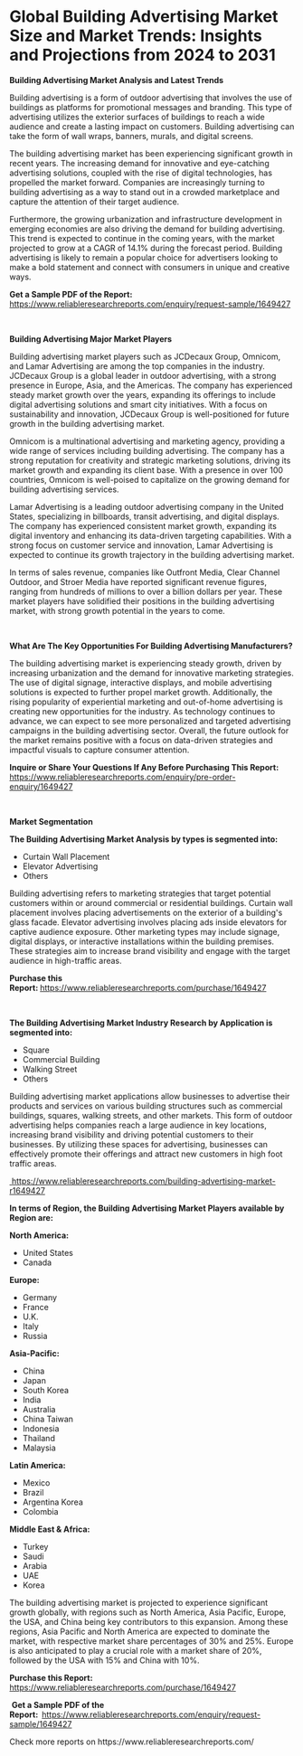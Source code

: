 <p><h1>Global Building Advertising Market Size and Market Trends: Insights and Projections from 2024 to 2031</h1></p><p><strong>Building Advertising Market Analysis and Latest Trends</strong></p>
<p><p>Building advertising is a form of outdoor advertising that involves the use of buildings as platforms for promotional messages and branding. This type of advertising utilizes the exterior surfaces of buildings to reach a wide audience and create a lasting impact on customers. Building advertising can take the form of wall wraps, banners, murals, and digital screens.</p><p>The building advertising market has been experiencing significant growth in recent years. The increasing demand for innovative and eye-catching advertising solutions, coupled with the rise of digital technologies, has propelled the market forward. Companies are increasingly turning to building advertising as a way to stand out in a crowded marketplace and capture the attention of their target audience.</p><p>Furthermore, the growing urbanization and infrastructure development in emerging economies are also driving the demand for building advertising. This trend is expected to continue in the coming years, with the market projected to grow at a CAGR of 14.1% during the forecast period. Building advertising is likely to remain a popular choice for advertisers looking to make a bold statement and connect with consumers in unique and creative ways.</p></p>
<p><strong>Get a Sample PDF of the Report:&nbsp;</strong> <a href="https://www.reliableresearchreports.com/enquiry/request-sample/1649427">https://www.reliableresearchreports.com/enquiry/request-sample/1649427</a></p>
<p>&nbsp;</p>
<p><strong>Building Advertising Major Market Players</strong></p>
<p><p>Building advertising market players such as JCDecaux Group, Omnicom, and Lamar Advertising are among the top companies in the industry. JCDecaux Group is a global leader in outdoor advertising, with a strong presence in Europe, Asia, and the Americas. The company has experienced steady market growth over the years, expanding its offerings to include digital advertising solutions and smart city initiatives. With a focus on sustainability and innovation, JCDecaux Group is well-positioned for future growth in the building advertising market.</p><p>Omnicom is a multinational advertising and marketing agency, providing a wide range of services including building advertising. The company has a strong reputation for creativity and strategic marketing solutions, driving its market growth and expanding its client base. With a presence in over 100 countries, Omnicom is well-poised to capitalize on the growing demand for building advertising services.</p><p>Lamar Advertising is a leading outdoor advertising company in the United States, specializing in billboards, transit advertising, and digital displays. The company has experienced consistent market growth, expanding its digital inventory and enhancing its data-driven targeting capabilities. With a strong focus on customer service and innovation, Lamar Advertising is expected to continue its growth trajectory in the building advertising market.</p><p>In terms of sales revenue, companies like Outfront Media, Clear Channel Outdoor, and Stroer Media have reported significant revenue figures, ranging from hundreds of millions to over a billion dollars per year. These market players have solidified their positions in the building advertising market, with strong growth potential in the years to come.</p></p>
<p>&nbsp;</p>
<p><strong>What Are The Key Opportunities For Building Advertising Manufacturers?</strong></p>
<p><p>The building advertising market is experiencing steady growth, driven by increasing urbanization and the demand for innovative marketing strategies. The use of digital signage, interactive displays, and mobile advertising solutions is expected to further propel market growth. Additionally, the rising popularity of experiential marketing and out-of-home advertising is creating new opportunities for the industry. As technology continues to advance, we can expect to see more personalized and targeted advertising campaigns in the building advertising sector. Overall, the future outlook for the market remains positive with a focus on data-driven strategies and impactful visuals to capture consumer attention.</p></p>
<p><strong>Inquire or Share Your Questions If Any Before Purchasing This Report:</strong> <a href="https://www.reliableresearchreports.com/enquiry/pre-order-enquiry/1649427">https://www.reliableresearchreports.com/enquiry/pre-order-enquiry/1649427</a></p>
<p>&nbsp;</p>
<p><strong>Market Segmentation</strong></p>
<p><strong>The Building Advertising Market Analysis by types is segmented into:</strong></p>
<p><ul><li>Curtain Wall Placement</li><li>Elevator Advertising</li><li>Others</li></ul></p>
<p><p>Building advertising refers to marketing strategies that target potential customers within or around commercial or residential buildings. Curtain wall placement involves placing advertisements on the exterior of a building's glass facade. Elevator advertising involves placing ads inside elevators for captive audience exposure. Other marketing types may include signage, digital displays, or interactive installations within the building premises. These strategies aim to increase brand visibility and engage with the target audience in high-traffic areas.</p></p>
<p><strong>Purchase this Report:&nbsp;</strong><a href="https://www.reliableresearchreports.com/purchase/1649427">https://www.reliableresearchreports.com/purchase/1649427</a></p>
<p>&nbsp;</p>
<p><strong>The Building Advertising Market Industry Research by Application is segmented into:</strong></p>
<p><ul><li>Square</li><li>Commercial Building</li><li>Walking Street</li><li>Others</li></ul></p>
<p><p>Building advertising market applications allow businesses to advertise their products and services on various building structures such as commercial buildings, squares, walking streets, and other markets. This form of outdoor advertising helps companies reach a large audience in key locations, increasing brand visibility and driving potential customers to their businesses. By utilizing these spaces for advertising, businesses can effectively promote their offerings and attract new customers in high foot traffic areas.</p></p>
<p><a href="https://www.reliableresearchreports.com/building-advertising-market-r1649427">&nbsp;https://www.reliableresearchreports.com/building-advertising-market-r1649427</a></p>
<p><strong>In terms of Region, the Building Advertising Market Players available by Region are:</strong></p>
<p>
    <p> <strong> North America: </strong>
        <ul>
            <li>United States</li>
            <li>Canada</li>
        </ul>
        </p> 
    <p> <strong> Europe: </strong>
        <ul>
            <li>Germany</li>
            <li>France</li>
            <li>U.K.</li>
            <li>Italy</li>
            <li>Russia</li>
        </ul>
        </p> 
    <p> <strong> Asia-Pacific: </strong>
        <ul>
            <li>China</li>
            <li>Japan</li>
            <li>South Korea</li>
            <li>India</li>
            <li>Australia</li>
            <li>China Taiwan</li>
            <li>Indonesia</li>
            <li>Thailand</li>
            <li>Malaysia</li>
        </ul>
        </p> 
    <p> <strong> Latin America: </strong>
        <ul>
            <li>Mexico</li>
            <li>Brazil</li>
            <li>Argentina Korea</li>
            <li>Colombia</li>
        </ul>
        </p> 
    <p> <strong> Middle East & Africa: </strong>
        <ul>
            <li>Turkey</li>
            <li>Saudi</li>
            <li>Arabia</li>
            <li>UAE</li>
            <li>Korea</li>
        </ul>
    </p>
    </p>
<p><p>The building advertising market is projected to experience significant growth globally, with regions such as North America, Asia Pacific, Europe, the USA, and China being key contributors to this expansion. Among these regions, Asia Pacific and North America are expected to dominate the market, with respective market share percentages of 30% and 25%. Europe is also anticipated to play a crucial role with a market share of 20%, followed by the USA with 15% and China with 10%.</p></p>
<p><strong>Purchase this Report: </strong><a href="https://www.reliableresearchreports.com/purchase/1649427">https://www.reliableresearchreports.com/purchase/1649427</a></p>
<p>&nbsp;<strong>Get a Sample PDF of the Report:&nbsp;&nbsp;</strong><a href="https://www.reliableresearchreports.com/enquiry/request-sample/1649427">https://www.reliableresearchreports.com/enquiry/request-sample/1649427</a></p>
<p><strong></strong></p>
<p>Check more reports on https://www.reliableresearchreports.com/</p>